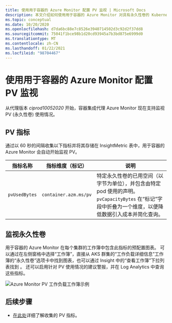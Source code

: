 ```yaml
---
title: 使用用于容器的 Azure Monitor 配置 PV 监视 | Microsoft Docs
description: 本文介绍如何使用用于容器的 Azure Monitor 对具有永久性卷的 Kubernetes 群集配置监视。
ms.topic: conceptual
ms.date: 10/20/2020
ms.openlocfilehash: d7da6bc88e7c8526e3940714502d3c92d2f37dd8
ms.sourcegitcommit: 75041f1bce98b1d20cd93945a7b3bd875e6999d0
ms.translationtype: MT
ms.contentlocale: zh-CN
ms.lasthandoff: 01/22/2021
ms.locfileid: "98704467"
---
```

# <a name="configure-pv-monitoring-with-azure-monitor-for-containers"></a>使用用于容器的 Azure Monitor 配置 PV 监视

从代理版本 *ciprod10052020* 开始，容器集成代理 Azure Monitor 现在支持监视 PV (永久性卷) 使用情况。

## <a name="pv-metrics"></a>PV 指标

通过以 60 秒的间隔收集以下指标并将其存储在 InsightMetric 表中，用于容器的 Azure Monitor 会自动开始监视 PV。

|指标名称 |指标维度（标记） |说明 |
|------------|------------------------|------------|
| `pvUsedBytes`|`container.azm.ms/pv`|特定永久性卷的已用空间（以字节为单位），并包含由特定 pod 使用的声明。 `pvCapacityBytes` 在“标记”字段中折叠为一个维度，以便降低数据引入成本并简化查询。|

## <a name="monitor-persistent-volumes"></a>监视永久性卷

用于容器的 Azure Monitor 在每个集群的工作簿中包含此指标的预配置图表。 可以通过在左侧窗格中选择“工作簿”，直接从 AKS 群集的“工作负载详细信息”工作簿的“永久性卷”选项卡中找到图表，也可以通过 Insight 中的“查看工作簿”下拉列表找到 。 还可以启用针对 PV 使用情况的建议警报，并在 Log Analytics 中查询这些指标。  

![Azure Monitor PV 工作负载工作簿示例](./media/container-insights-persistent-volumes/pv-workload-example.PNG)

## <a name="next-steps"></a>后续步骤

- [在此处](./container-insights-agent-config.md)详细了解收集的 PV 指标。

